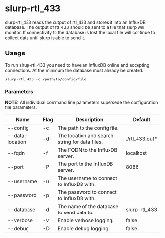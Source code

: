 # slurp-rtl_433
slurp-rtl_433 reads the output of rtl_433 and stores it into an InfluxDB database. The output of rtl_433 should be sent to a file that slurp will monitor. If connectivity to the database is lost the local file will continue to collect data until slurp is able to send it. 

## Usage
To run slrup-rtl_433 you need to have an InfluxDB online and accepting connections. At the minimum the database must already be created.

`slurp-rtl_433 -c /path/to/config/file`

### Parameters

**NOTE:** All individual command line parameters supersede the configuration file parameters.

|Name|Flag|Description|Default|
|----|----|-----------|-------|
|--config|-c|The path to the config file.||
|--data-location|-d|The location and search string for data files.|./rtl_433.out*|
|--fqdn|-f|The FQDN to the InfluxDB server.|localhost|
|--port|-P|The port to the InfluxDB server.|8086|
|--username|-u|The username to connect to InfluxDB with.||
|--password|-p|The password to connect to InfluxDB with.||
|--database|-d|The name of the database to send data to.|slurp-rtl_433|
|--verbose|-v|Enable verbose logging.|false|
|--debug|-D|Enable debug logging.|false|



